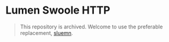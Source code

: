# Lumen Swoole HTTP

> This repository is archived. Welcome to use the preferable replacement, [sluemn](https://github.com/breeze2/slumen).